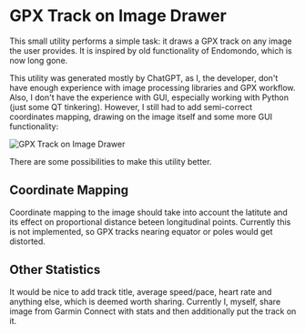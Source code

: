 # GPX Track on Image Drawer

This small utility performs a simple task: it draws a GPX track on any image the user provides. It is inspired by old
functionality of Endomondo, which is now long gone.

This utility was generated mostly by ChatGPT, as I, the developer, don't have enough experience with image processing
libraries and GPX workflow. Also, I don't have the experience with GUI, especially working with Python (just some QT
tinkering). However, I still had to add semi-correct coordinates mapping, drawing on the image itself and some more GUI
functionality:

![GPX Track on Image Drawer](screenshots/2023-08-29%2009-57-21-gpx-gui-darauble.jpg?raw=true)

There are some possibilities to make this utility better.

## Coordinate Mapping

Coordinate mapping to the image should take into account the latitute and its effect on proportional distance beteen
longitudinal points. Currently this is not implemented, so GPX tracks nearing equator or poles would get distorted.

## Other Statistics

It would be nice to add track title, average speed/pace, heart rate and anything else, which is deemed worth sharing.
Currently I, myself, share image from Garmin Connect with stats and then additionally put the track on it.

